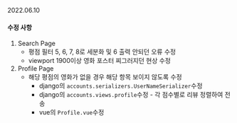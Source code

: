2022.06.10

#### 수정 사항

1. Search Page
   - 평점 필터 5, 6, 7, 8로 세분화 및 6 출력 안되던 오류 수정
   - viewport 1900이상 영화 포스터 찌그러지던 현상 수정
2. Profile Page
   - 해당 평점의 영화가 없을 경우 해당 항목 보이지 않도록 수정
     - django의 `accounts.serializers.UserNameSerializer`수정 
     - django의 `accounts.views.profile`수정 - 각 점수별로 리뷰 정렬하여 전송 
     - vue의 `Profile.vue`수정